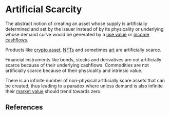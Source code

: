 # Artificial Scarcity
The abstract notion of creating an asset whose supply is artificially determined and set by the issuer instead of by its physicality or underlying whose demand curve would be generated by a [use value](use-value.md) or [income cashflows](income-cashflows.md).  

Products like [crypto asset](cryptoasset.md), [NFTs](nft.md) and sometimes [art](art.md) are artificially scarce.

Financial instruments like bonds, stocks and derivatives are not artificially scarce because of their underlying cashflows. Commodities are not artificially scarce because of their physicality and intrinsic value.

There is an infinite number of non-physical artificially scare assets that can be created, thus leading to a paradox where unless demand is also infinite their [market value](market-value.md) should trend towards zero.

## References